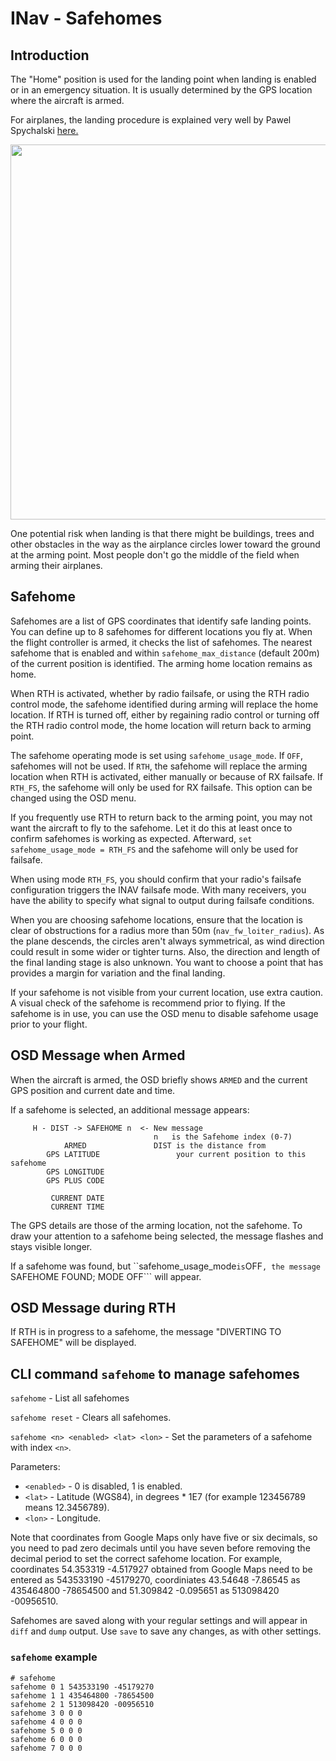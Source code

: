 # INav - Safehomes

## Introduction

The "Home" position is used for the landing point when landing is enabled or in an emergency situation.  It is usually determined by the GPS location where the aircraft is armed. 

For airplanes, the landing procedure is explained very well by Pawel Spychalski [here.](https://quadmeup.com/inav-1-8-automated-landing-for-fixed-wings/)

<img src="https://quadmeup.com/wp-content/uploads/2017/06/fixed-wing-landing-1024x683.png" width="600">

One potential risk when landing is that there might be buildings, trees and other obstacles in the way as the airplance circles lower toward the ground at the arming point.  Most people don't go the middle of the field when arming their airplanes.

## Safehome

Safehomes are a list of GPS coordinates that identify safe landing points.  You can define up to 8 safehomes for different locations you fly at.  When the flight controller is armed, it checks the list of safehomes.  The nearest safehome that is enabled and within ```safehome_max_distance``` (default 200m) of the current position is identified.  The arming home location remains as home.

When RTH is activated, whether by radio failsafe, or using the RTH radio control mode, the safehome identified during arming will replace the home location.  If RTH is turned off, either by regaining radio control or turning off the RTH radio control mode, the home location will return back to arming point.

The safehome operating mode is set using ```safehome_usage_mode```.  If ```OFF```, safehomes will not be used.  If ```RTH```, the safehome will replace the arming location when RTH is activated, either manually or because of RX failsafe.  If ```RTH_FS```, the safehome will only be used for RX failsafe.  This option can be changed using the OSD menu.

If you frequently use RTH to return back to the arming point, you may not want the aircraft to fly to the safehome.  Let it do this at least once to confirm safehomes is working as expected.  Afterward, `set safehome_usage_mode = RTH_FS` and the safehome will only be used for failsafe.  

When using mode `RTH_FS`, you should confirm that your radio's failsafe configuration triggers the INAV failsafe mode.  With many receivers, you have the ability to specify what signal to output during failsafe conditions.

When you are choosing safehome locations, ensure that the location is clear of obstructions for a radius more than 50m (`nav_fw_loiter_radius`).  As the plane descends, the circles aren't always symmetrical, as wind direction could result in some wider or tighter turns.  Also, the direction and length of the final landing stage is also unknown.  You want to choose a point that has provides a margin for variation and the final landing.

If your safehome is not visible from your current location, use extra caution.  A visual check of the safehome is recommend prior to flying.  If the safehome is in use, you can use the OSD menu to disable safehome usage prior to your flight.

## OSD Message when Armed

When the aircraft is armed, the OSD briefly shows `ARMED` and the current GPS position and current date and time.

If a safehome is selected, an additional message appears:
```
     H - DIST -> SAFEHOME n  <- New message
                                n   is the Safehome index (0-7)
            ARMED               DIST is the distance from   
        GPS LATITUDE                 your current position to this safehome
        GPS LONGITUDE
        GPS PLUS CODE
        
         CURRENT DATE
         CURRENT TIME
```
The GPS details are those of the arming location, not the safehome.
To draw your attention to a safehome being selected, the message flashes and stays visible longer.

If a safehome was found, but ``safehome_usage_mode``` is ```OFF```, the message ```SAFEHOME FOUND; MODE OFF``` will appear.

## OSD Message during RTH

If RTH is in progress to a safehome, the message "DIVERTING TO SAFEHOME" will be displayed.

## CLI command `safehome` to manage safehomes

`safehome` - List all safehomes

`safehome reset` - Clears all safehomes.

`safehome <n> <enabled> <lat> <lon>` - Set the parameters of a safehome with index `<n>`.

Parameters:

  * `<enabled>` - 0 is disabled, 1 is enabled.
  * `<lat>` - Latitude (WGS84), in degrees * 1E7 (for example 123456789 means 12.3456789).
  * `<lon>` - Longitude.

Note that coordinates from Google Maps only have five or six decimals, so you need to pad zero decimals until you have seven before removing the decimal period to set the correct safehome location. For example, coordinates 54.353319 -4.517927 obtained from Google Maps need to be entered as 543533190 -45179270, coordiniates 43.54648 -7.86545 as 435464800 -78654500 and 51.309842 -0.095651 as 513098420 -00956510.

Safehomes are saved along with your regular settings and will appear in `diff` and `dump` output.  Use `save` to save any changes, as with other settings. 

### `safehome` example

```
# safehome
safehome 0 1 543533190 -45179270
safehome 1 1 435464800 -78654500
safehome 2 1 513098420 -00956510
safehome 3 0 0 0 
safehome 4 0 0 0 
safehome 5 0 0 0 
safehome 6 0 0 0 
safehome 7 0 0 0 

```

